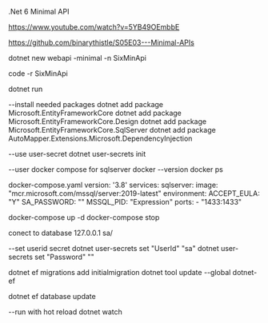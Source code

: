 .Net 6 Minimal API

https://www.youtube.com/watch?v=5YB49OEmbbE

https://github.com/binarythistle/S05E03---Minimal-APIs

 dotnet new webapi -minimal -n SixMinApi

 code -r SixMinApi 

 dotnet run

--install needed packages
 dotnet add package Microsoft.EntityFrameworkCore
 dotnet add package Microsoft.EntityFrameworkCore.Design
 dotnet add package Microsoft.EntityFrameworkCore.SqlServer
 dotnet add package AutoMapper.Extensions.Microsoft.DependencyInjection

--use user-secret
 dotnet user-secrets init

--user docker compose for sqlserver
docker --version
docker ps

docker-compose.yaml
version: '3.8'
services:
  sqlserver:
    image: "mcr.microsoft.com/mssql/server:2019-latest"
    environment:
      ACCEPT_EULA: "Y"
      SA_PASSWORD: "<password>"
      MSSQL_PID: "Expression"
    ports:
      - "1433:1433"


docker-compose up -d
docker-compose stop

conect to database 127.0.0.1  sa/<password>

--set userid secret
dotnet user-secrets set "UserId" "sa"
dotnet user-secrets set "Password" "<password>"

dotnet ef migrations add initialmigration
dotnet tool update --global dotnet-ef

dotnet ef database update

--run with hot reload
dotnet watch
